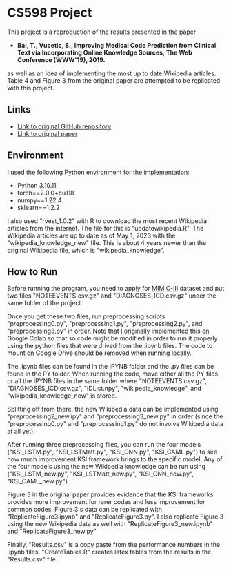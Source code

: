 # CS598 Project
This project is a reproduction of the results presented in the paper
* **Bai, T., Vucetic, S., Improving Medical Code Prediction from Clinical Text via Incorporating Online Knowledge Sources, The Web Conference (WWW'19), 2019.**

as well as an idea of implementing the most up to date Wikipedia articles. Table 4 and Figure 3 from the original paper are attempted to be replicated with this project.

## Links

- [Link to original GitHub repository](https://github.com/tiantiantu/KSI)
- [Link to original paper](https://dl.acm.org/doi/10.1145/3308558.3313485)

## Environment

I used the following Python environment for the implementation:
* Python 3.10.11
* torch==2.0.0+cu118
* numpy==1.22.4
* sklearn==1.2.2

I also used "rvest_1.0.2" with R to download the most recent Wikipedia articles from the internet. The file for this is "updatewikipedia.R". The Wikipedia articles are up to date as of May 1, 2023 with the "wikipedia_knowledge_new" file. This is about 4 years newer than the original Wikipedia file, which is "wikipedia_knowledge".

## How to Run

Before running the program, you need to apply for [MIMIC-III](https://mimic.physionet.org/gettingstarted/access/) dataset and put two files "NOTEEVENTS.csv.gz" and "DIAGNOSES_ICD.csv.gz" under the same folder of the project.

Once you get these two files, run preprocessing scripts "preprocessing0.py", "preprocessing1.py", "preprocessing2.py", and "preprocessing3.py" in order. Note that I originally implemented this on Google Colab so that so code might be modified in order to run it properly using the python files that were drived from the .ipynb files. The code to mount on Google Drive should be removed when running locally.

The .ipynb files can be found in the IPYNB folder and the .py files can be found in the PY folder. When running the code, move either all the PY files or all the IPYNB files in the same folder where "NOTEEVENTS.csv.gz", "DIAGNOSES_ICD.csv.gz", "IDList.npy", "wikipedia_knowledge", and "wikipedia_knowledge_new" is stored.

Splitting off from there, the new Wikipedia data can be implemented using "preprocessing2_new.ipy" and "preprocessing3_new.py" in order (since the "preprocessing0.py" and "preprocessing1.py" do not involve Wikipedia data at all yet).

After running three preprocessing files, you can run the four models ("KSI_LSTM.py", "KSI_LSTMatt.py", "KSI_CNN.py", "KSI_CAML.py") to see how much improvement KSI framework brings to the specific model. Any of the four models using the new Wikipedia knowledge can be run using ("KSI_LSTM_new.py", "KSI_LSTMatt_new.py", "KSI_CNN_new.py", "KSI_CAML_new.py"). 

Figure 3 in the original paper provides evidence that the KSI frameworks provides more improvement for rarer codes and less improvement for common codes. Figure 3's data can be replicated with "ReplicateFigure3.ipynb" and "ReplicateFigure3.py". I also replicate Figure 3 using the new Wikipedia data as well with "ReplicateFigure3_new.ipynb" and "ReplicateFigure3_new.py"

Finally, "Results.csv" is a copy paste from the performance numbers in the .ipynb files. "CreateTables.R" creates latex tables from the results in the "Results.csv" file.
